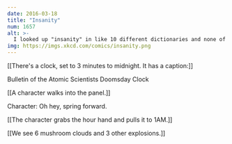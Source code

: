```yaml
---
date: 2016-03-18
title: "Insanity"
num: 1657
alt: >-
  I looked up "insanity" in like 10 different dictionaries and none of them said anything like that. Neither did the DSM-4. But I'll keep looking. Maybe it's in the DSM-5!
img: https://imgs.xkcd.com/comics/insanity.png
---
```

[[There's a clock, set to 3 minutes to midnight. It has a caption:]]

Bulletin of the Atomic Scientists Doomsday Clock

[[A character walks into the panel.]]

Character: Oh hey, spring forward. 

[[The character grabs the hour hand and pulls it to 1AM.]]

[[We see 6 mushroom clouds and 3 other explosions.]]

